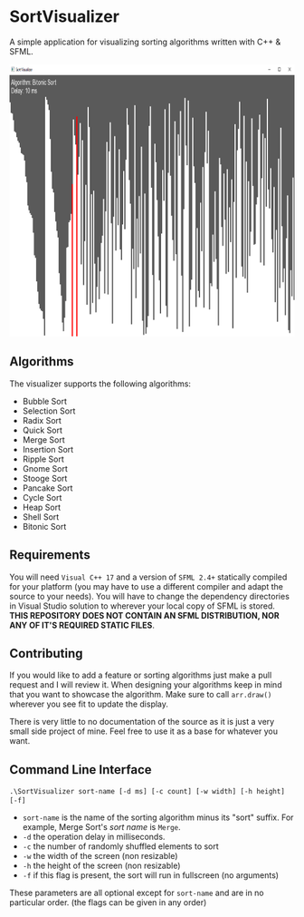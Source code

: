 # SortVisualizer

A simple application for visualizing sorting algorithms written with C++ & SFML.

<img src="image.png" width="640px" height="480px"/>

## Algorithms

The visualizer supports the following algorithms:

 - Bubble Sort
 - Selection Sort
 - Radix Sort
 - Quick Sort
 - Merge Sort
 - Insertion Sort
 - Ripple Sort
 - Gnome Sort
 - Stooge Sort
 - Pancake Sort
 - Cycle Sort
 - Heap Sort
 - Shell Sort
 - Bitonic Sort

## Requirements

You will need `Visual C++ 17` and a version of `SFML 2.4+` statically compiled for your platform (you may have to use a different compiler and adapt the source to your needs).  You will have to change the dependency directories in Visual Studio solution to wherever your local copy of SFML is stored. **THIS REPOSITORY DOES NOT CONTAIN AN SFML DISTRIBUTION, NOR ANY OF IT'S REQUIRED STATIC FILES**.

## Contributing

If you would like to add a feature or sorting algorithms just make a pull request and I will review it.  When designing your algorithms keep in mind that you want to showcase the algorithm.  Make sure to call `arr.draw()` wherever you see fit to update the display.

There is very little to no documentation of the source as it is just a very small side project of mine.  Feel free to use it as a base for whatever you want. 

## Command Line Interface

	.\SortVisualizer sort-name [-d ms] [-c count] [-w width] [-h height] [-f]

 - `sort-name` is the name of the sorting algorithm minus its "sort" suffix.  For example, Merge Sort's *sort name* is `Merge`.
 - `-d` the operation delay in milliseconds.
 - `-c` the number of randomly shuffled elements to sort
 - `-w` the width of the screen (non resizable)
 - `-h` the height of the screen (non resizable)
 - `-f` if this flag is present, the sort will run in fullscreen (no arguments)

These parameters are all optional except for `sort-name` and are in no particular order. (the flags can be given in any order)
